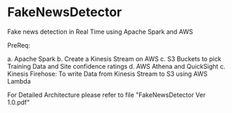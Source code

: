 # FakeNewsDetector
Fake news detection in Real Time using Apache Spark and AWS

PreReq:

a. Apache Spark
b. Create a Kinesis Stream on AWS
c. S3 Buckets to pick Training Data and Site confidence ratings
d. AWS Athena and QuickSight
c. Kinesis Firehose: To write Data from Kinesis Stream to S3 using AWS Lambda 

For Detailed Architecture please refer to file "FakeNewsDetector Ver 1.0.pdf" 
